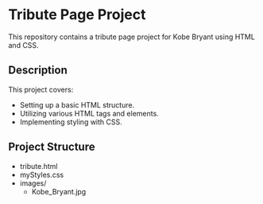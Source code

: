 # Tribute Page Project

This repository contains a tribute page project for Kobe Bryant using HTML and CSS.

## Description

This project covers:
- Setting up a basic HTML structure.
- Utilizing various HTML tags and elements.
- Implementing styling with CSS.

## Project Structure

- tribute.html
- myStyles.css
- images/
  - Kobe_Bryant.jpg